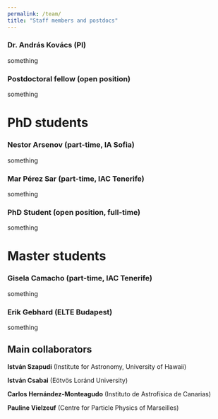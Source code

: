 ```yaml
---
permalink: /team/
title: "Staff members and postdocs"
---
```

### Dr. András Kovács (PI)
something
### Postdoctoral fellow (open position)
something
# PhD students
### Nestor Arsenov (part-time, IA Sofia)
something
### Mar Pérez Sar (part-time, IAC Tenerife)
something

### PhD Student (open position, full-time)
something

# Master students
### Gisela Camacho (part-time, IAC Tenerife)
something

### Erik Gebhard (ELTE Budapest)
something

## Main collaborators
**István Szapudi** (Institute for Astronomy, University of Hawaii)

**István Csabai** (Eötvös Loránd University)

**Carlos Hernández-Monteagudo** (Instituto de Astrofísica de Canarias)

**Pauline Vielzeuf** (Centre for Particle Physics of Marseilles)
